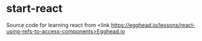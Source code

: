 # start-react
Source code for learning react from <link https://egghead.io/lessons/react-using-refs-to-access-components>Egghead.io</link>
